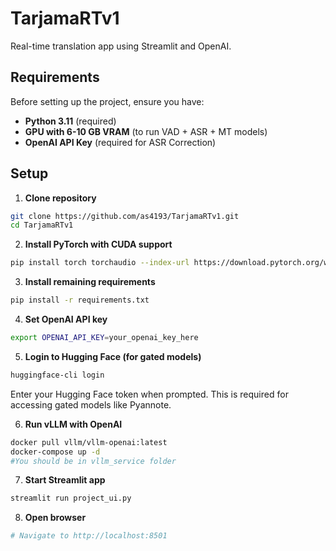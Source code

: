 # TarjamaRTv1

Real-time translation app using Streamlit and OpenAI.

## Requirements

Before setting up the project, ensure you have:

- **Python 3.11** (required)
- **GPU with 6-10 GB VRAM** (to run VAD + ASR + MT models)
- **OpenAI API Key** (required for ASR Correction)

## Setup

1. **Clone repository**
```bash
git clone https://github.com/as4193/TarjamaRTv1.git
cd TarjamaRTv1
```

2. **Install PyTorch with CUDA support**
```bash
pip install torch torchaudio --index-url https://download.pytorch.org/whl/cu124
```

3. **Install remaining requirements**
```bash
pip install -r requirements.txt
```

4. **Set OpenAI API key**
```bash
export OPENAI_API_KEY=your_openai_key_here
```

5. **Login to Hugging Face (for gated models)**
```bash
huggingface-cli login
```
Enter your Hugging Face token when prompted. This is required for accessing gated models like Pyannote.

6. **Run vLLM with OpenAI**
```bash
docker pull vllm/vllm-openai:latest
docker-compose up -d
#You should be in vllm_service folder 
```

7. **Start Streamlit app**
```bash
streamlit run project_ui.py
```

8. **Open browser**
```bash
# Navigate to http://localhost:8501
